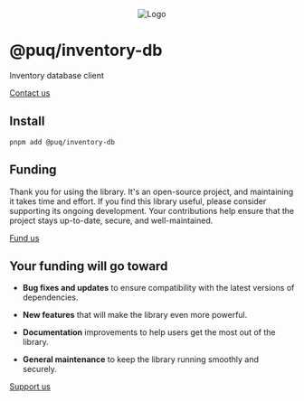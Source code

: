 <p align="center"> <img src="https://beemood.github.io/puq/dbs/inventory-db/assets/favicon.png" alt="Logo" /> </p>

# @puq/inventory-db

Inventory database client

[Contact us](mailto:robert.brightline@gmail.com?subject=@puq/inventory-db)

## Install

`pnpm add @puq/inventory-db`

## Funding

Thank you for using the library. It's an open-source project, and maintaining it takes time and effort. If you find this library useful, please consider supporting its ongoing development. Your contributions help ensure that the project stays up-to-date, secure, and well-maintained.

[Fund us](https://cash.app/$puqlib)

## Your funding will go toward

- **Bug fixes and updates** to ensure compatibility with the latest versions of dependencies.

- **New features** that will make the library even more powerful.

- **Documentation** improvements to help users get the most out of the library.

- **General maintenance** to keep the library running smoothly and securely.

[Support us](https://cash.app/$puqlib)
